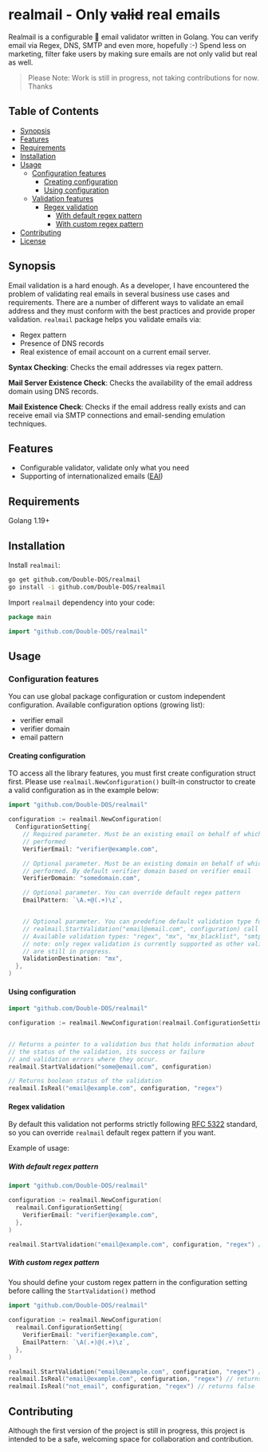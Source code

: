 # realmail - Only ~~valid~~ real emails

Realmail is a configurable 📨 email validator written in Golang.
You can verify email via Regex, DNS, SMTP and even more, hopefully :-)
Spend less on marketing, filter fake users by making sure emails are not only valid but real as well.

> Please Note: Work is still in progress, not taking contributions for now. Thanks

## Table of Contents

- [Synopsis](#synopsis)
- [Features](#features)
- [Requirements](#requirements)
- [Installation](#installation)
- [Usage](#usage)
  - [Configuration features](#configuration-features)
    - [Creating configuration](#creating-configuration)
    - [Using configuration](#using-configuration)
  - [Validation features](#validation-features)
    - [Regex validation](#regex-validation)
      - [With default regex pattern](#with-default-regex-pattern)
      - [With custom regex pattern](#with-custom-regex-pattern)
- [Contributing](#contributing)
- [License](#license)
<!-- - [Code of Conduct](#code-of-conduct)
- [Credits](#credits)
- [Versioning](#versioning)
- [Changelog](CHANGELOG.md) -->

## Synopsis

Email validation is a hard enough. As a developer, I have encountered the problem of validating real emails in several business use cases and requirements. There are a number of different ways to validate an email address and they must conform with the best practices and provide proper validation. `realmail` package helps you validate emails via:

- Regex pattern
- Presence of DNS records
- Real existence of email account on a current email server.

**Syntax Checking**: Checks the email addresses via regex pattern.

**Mail Server Existence Check**: Checks the availability of the email address domain using DNS records.

**Mail Existence Check**: Checks if the email address really exists and can receive email via SMTP connections and email-sending emulation techniques.

## Features

- Configurable validator, validate only what you need
- Supporting of internationalized emails ([EAI](https://en.wikipedia.org/wiki/Email_address#Internationalization))
<!-- - Whitelist/blacklist validation layers (coming soon)
- Ability to configure different MX/SMTP validation flows (coming soon)
- Simple SMTP debugger (coming soon) -->

## Requirements

Golang 1.19+

## Installation

Install `realmail`:

```bash
go get github.com/Double-DOS/realmail
go install -i github.com/Double-DOS/realmail
```

Import `realmail` dependency into your code:

```go
package main

import "github.com/Double-DOS/realmail"
```

## Usage

### Configuration features

You can use global package configuration or custom independent configuration. Available configuration options (growing list):

- verifier email
- verifier domain
- email pattern
<!-- - connection timeout
- response timeout
- connection attempts
- default validation type
- validation type for domains
- whitelisted domains
- whitelist validation
- blacklisted domains
- blacklisted mx ip-addresses
- custom DNS gateway
- RFC MX lookup flow
- SMTP port number
- SMTP error body pattern
- SMTP fail fast
- SMTP safe check -->

#### Creating configuration

TO access all the library features, you must first create configuration struct first. Please use `realmail.NewConfiguration()` built-in constructor to create a valid configuration as in the example below:

```go
import "github.com/Double-DOS/realmail"

configuration := realmail.NewConfiguration(
  ConfigurationSetting{
    // Required parameter. Must be an existing email on behalf of which verification will be
    // performed
    VerifierEmail: "verifier@example.com",

    // Optional parameter. Must be an existing domain on behalf of which verification will be
    // performed. By default verifier domain based on verifier email
    VerifierDomain: "somedomain.com",

    // Optional parameter. You can override default regex pattern
    EmailPattern: `\A.+@(.+)\z`,


    // Optional parameter. You can predefine default validation type for
    // realmail.StartValidation("email@email.com", configuration) call without type-parameter
    // Available validation types: "regex", "mx", "mx_blacklist", "smtp"
    // note: only regex validation is currently supported as other validation destinations
    // are still in progress.
    ValidationDestination: "mx",
  },
)
```

#### Using configuration

```go
import "github.com/Double-DOS/realmail"

configuration := realmail.NewConfiguration(realmail.ConfigurationSetting{VerifierEmail: "verifier@example.com"})


// Returns a pointer to a validation bus that holds information about
// the status of the validation, its success or failure
// and validation errors where they occur.
realmail.StartValidation("some@email.com", configuration)

// Returns boolean status of the validation
realmail.IsReal("email@example.com", configuration, "regex")

```

#### Regex validation

<!-- Validation with regex pattern is the first validation level. It uses whitelist/blacklist check before running itself.

```code
[Whitelist/Blacklist] -> [Regex validation]
``` -->

By default this validation not performs strictly following [RFC 5322](https://www.ietf.org/rfc/rfc5322.txt) standard, so you can override `realmail` default regex pattern if you want.

Example of usage:

##### With default regex pattern

```go
import "github.com/Double-DOS/realmail"

configuration := realmail.NewConfiguration(
  realmail.ConfigurationSetting{
    VerifierEmail: "verifier@example.com",
  },
)

realmail.StartValidation("email@example.com", configuration, "regex") // returns pointer to ValidatorResult with validation details and error
```

##### With custom regex pattern

You should define your custom regex pattern in the configuration setting before calling the `StartValidation()` method

```go
import "github.com/Double-DOS/realmail"

configuration := realmail.NewConfiguration(
  realmail.ConfigurationSetting{
    VerifierEmail: "verifier@example.com",
    EmailPattern: `\A(.+)@(.+)\z`,
  },
)

realmail.StartValidation("email@example.com", configuration, "regex") // returns pointer to ValidatorResult with validation details and error
realmail.IsReal("email@example.com", configuration, "regex") // returns true
realmail.IsReal("not_email", configuration, "regex") // returns false
```

## Contributing

Although the first version of the project is still in progress, this project is intended to be a safe, welcoming space for collaboration and contribution.
